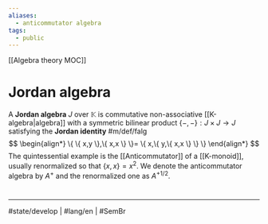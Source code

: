 ```yaml
---
aliases:
  - anticommutator algebra
tags:
  - public
---
```

[[Algebra theory MOC]]
# Jordan algebra

A **Jordan algebra** $J$ over $\mathbb{K}$ is commutative non-associative [[K-algebra|algebra]] with a symmetric bilinear product $\{ -,- \} : J \times J \to J$ satisfying the **Jordan identity** #m/def/falg
$$
\begin{align*}
\{ \{ x,y \},\{ x,x \} \}= \{ x,\{ y,\{ x,x \} \} \}
\end{align*}
$$
The quintessential example is the [[Anticommutator]] of a [[K-monoid]],
usually renormalized so that $\{ x,x \} = x^2$.
We denote the anticommutator algebra by $A^{+}$ and the renormalized one as $A^{+ 1/2}$.
#
---
#state/develop | #lang/en | #SemBr
